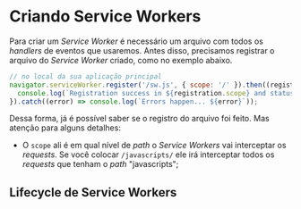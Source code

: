 # Criando Service Workers

Para criar um _Service Worker_ é necessário um arquivo com todos os _handlers_ de eventos que usaremos. Antes disso, precisamos registrar o arquivo do _Service Worker_ criado, como no exemplo abaixo.

```js
// no local da sua aplicação principal
navigator.serviceWorker.register('/sw.js', { scope: '/' }).then((registration) => {
  console.log(`Registration success in ${registration.scope} and status is: ${registration.status}`);
}).catch((error) => console.log(`Errors happen... ${error}`));
```

Dessa forma, já é possível saber se o registro do arquivo foi feito. Mas atenção para alguns detalhes:

* O `scope` ali é em qual nível de _path_ o _Service Workers_ vai interceptar os _requests_. Se você colocar `/javascripts/` ele irá interceptar todos os _requests_ que tenham o _path_ "javascripts";

## Lifecycle de Service Workers



